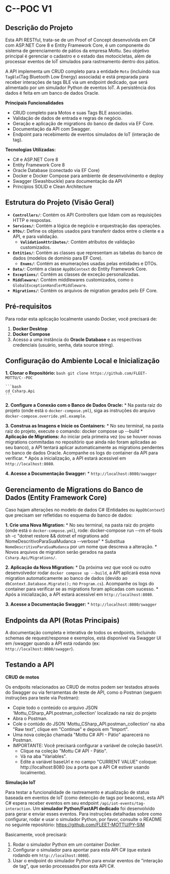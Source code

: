 # C--POC V1


## Descrição do Projeto

Esta API RESTful, trata-se de um Proof of Concept desenvolvida em C# com ASP.NET Core 8 e Entity Framework Core, é um componente do sistema de gerenciamento de pátios da empresa Mottu. Seu objetivo principal é gerenciar o cadastro e o estado das motocicletas, além de processar eventos de IoT simulados para rastreamento dentro dos pátios.

A API implementa um CRUD completo para a entidade `Moto` (incluindo sua `TagBle`(Tag Bluetooth Low Energy) associada) e está preparada para receber interações de tags BLE via um endpoint dedicado, que será alimentado por um simulador Python de eventos IoT. A persistência dos dados é feita em um banco de dados Oracle.

**Principais Funcionalidades**
* CRUD completo para Motos e suas Tags BLE associadas.
* Validação de dados de entrada e regras de negócio.
* Geração e aplicação de migrations do banco de dados via EF Core.
* Documentação da API com Swagger.
* Endpoint para recebimento de eventos simulados de IoT (interação de tag).

**Tecnologias Utilizadas:**
* C# e ASP.NET Core 8
* Entity Framework Core 8
* Oracle Database (conectado via EF Core)
* Docker e Docker Compose para ambiente de desenvolvimento e deploy
* Swagger (Swashbuckle) para documentação da API
* Princípios SOLID e Clean Architecture


## Estrutura do Projeto (Visão Geral)

* **`Controllers/`**: Contém os API Controllers que lidam com as requisições HTTP e respostas.
* **`Services/`**: Contém a lógica de negócio e orquestração das operações.
* **`DTOs/`**: Define os objetos usados para transferir dados entre o cliente e a API, e para validação.
    * **`ValidationAttributes/`**: Contém atributos de validação customizados.
* **`Entities/`**: Contém as classes que representam as tabelas do banco de dados (modelos de domínio para EF Core).
    * **`Enums/`**: Contém as enumerações usadas pelas entidades e DTOs.
* **`Data/`**: Contém a classe `AppDbContext` do Entity Framework Core.
* **`Exceptions/`**: Contém as classes de exceção personalizadas.
* **`Middleware/`**: Contém middlewares customizados, como o `GlobalExceptionHandlerMiddleware`.
* **`Migrations/`**: Contém os arquivos de migration gerados pelo EF Core.


## Pré-requisitos

Para rodar esta aplicação localmente usando Docker, você precisará de:

1.  **Docker Desktop**
2.  **Docker Compose**
3.  Acesso a uma instância do **Oracle Database** e as respectivas credenciais (usuário, senha, data source string).


## Configuração do Ambiente Local e Inicialização

**1. Clonar o Repositório:**
    ```bash
    git clone https://github.com/FLEET-MOTTU/C--POC
    ```
    
    ```bash
    cd Csharp.Api
    ```

**2. Configure a Conexão com o Banco de Dados Oracle:**
    * Na pasta raiz do projeto (onde está o `docker-compose.yml`), siga as instruções do arquivo `docker-compose.override.yml.example`.
 
 **3. Construa as Imagens e Inicie os Containers:**
    * No seu terminal, na pasta raiz do projeto, execute o comando:
        docker compose up --build
    * **Aplicação de Migrations:** Ao iniciar pela primeira vez (ou se houver novas migrations commitadas no repositório que ainda não foram aplicadas ao seu banco), a API tentará aplicar automaticamente as migrations pendentes no banco de dados Oracle. Acompanhe os logs do container da API para verificar.
    * Após a inicialização, a API estará acessível em `http://localhost:8080`.

**4. Acesse a Documentação Swagger:**
    * `http://localhost:8080/swagger`


## Gerenciamento de Migrations do Banco de Dados (Entity Framework Core)

Caso hajam alterações no modelo de dados C# (Entidades ou `AppDbContext`) que precisam ser refletidas no esquema do banco de dados:

**1. Crie uma Nova Migration:**
    * No seu terminal, na pasta raiz do projeto (onde está o `docker-compose.yml`), rode:
        docker-compose run --rm ef-tools sh -c "dotnet restore && dotnet ef migrations add NomeDescritivoParaSuaMudanca --verbose"
    * Substitua `NomeDescritivoParaSuaMudanca` por um nome que descreva a alteração.
    * Novos arquivos de migration serão gerados na pasta `Csharp.Api/Migrations/`.

**2. Aplicação da Nova Migration:**
    * Da próxima vez que você ou outro desenvolvedor rodar `docker compose up --build`, a API aplicará essa nova migration automaticamente ao banco de dados (devido ao `dbContext.Database.Migrate();` no `Program.cs`). Acompanhe os logs do container para verificar se as migrations foram aplicadas com sucesso.
    * Após a inicialização, a API estará acessível em `http://localhost:8080`.

**3. Acesse a Documentação Swagger:**
    * `http://localhost:8080/swagger`


## Endpoints da API (Rotas Principais)

A documentação completa e interativa de todos os endpoints, incluindo schemas de request/response e exemplos, está disponível via Swagger UI em /swagger quando a API está rodando (ex: `http://localhost:8080/swagger`).


## Testando a API

**CRUD de motos**

Os endpoits relacionados ao CRUD de motos podem ser testados através do Swagger ou via ferramentas de teste de API, como o Postman (seguem instruções para teste via Postman):
* Copie todo o conteúdo co arquivo JSON 'Mottu_CSharp_API.postman_collection' localizado na raiz do projeto
* Abra o Postman.
* Cole o contúdo do JSON 'Mottu_CSharp_API.postman_collection' na aba "Raw text", clique em "Continue" e depois em "Import".
* Uma nova coleção chamada "Mottu C# API - Pátio" aparecerá no Postman.
* IMPORTANTE: Você precisará configurar a variável de coleção baseUrl.
    * Clique na coleção "Mottu C# API - Pátio".
    * Vá na aba "Variables".
    * Edite a variável baseUrl e no campo "CURRENT VALUE" coloque: http://localhost:8080 (ou a porta que a API C# estiver usando localmente).


**Simulação IoT**

Para testar a funcionalidade de rastreamento e atualização de status baseada em eventos de IoT (como detecção de tags por beacons), esta API C# espera receber eventos em seu endpoint `/api/iot-events/tag-interaction`.
Um **simulador Python/FastAPI dedicado** foi desenvolvido para gerar e enviar esses eventos. Para instruções detalhadas sobre como configurar, rodar e usar o simulador Python, por favor, consulte o README no seguinte repositório: https://github.com/FLEET-MOTTU/PY-SIM

Basicamente, você precisará:
1.  Rodar o simulador Python em um container Docker.
2.  Configurar o simulador para apontar para esta API C# (que estará rodando em `http://localhost:8080`).
3.  Usar o endpoint do simulador Python para enviar eventos de "interação de tag", que serão processados por esta API C#.